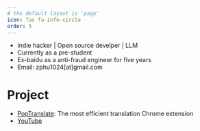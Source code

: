 ```yaml
---
# the default layout is 'page'
icon: fas fa-info-circle
order: 5
---
```


+ Indie hacker \| Open source develper \| LLM
+ Currently as a pre-student
+ Ex-baidu as a anti-fraud engineer for five years
+ Email: zphu1024[at]gmail.com


# Project

+ [PopTranslate](https://github.com/wa008/PopTranslate): The most efficient translation Chrome extension
+ [YouTube](https://www.youtube.com/@Wanderer1024/videos)